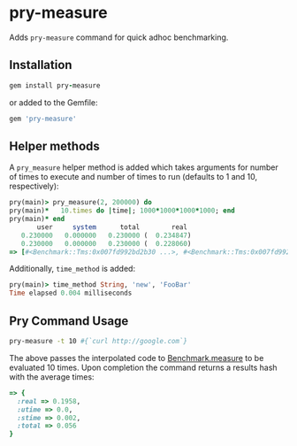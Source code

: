 # pry-measure

Adds `pry-measure` command for quick adhoc benchmarking.


## Installation

  ```ruby
  gem install pry-measure
  ```

or added to the Gemfile:
  ```ruby
  gem 'pry-measure'
  ```

## Helper methods

A `pry_measure` helper method is added which takes arguments for number of times to execute and number of times to run (defaults to 1 and 10, respectively):

  ```ruby
  pry(main)> pry_measure(2, 200000) do
  pry(main)*   10.times do |time|; 1000*1000*1000*1000; end
  pry(main)* end
         user     system      total        real
     0.230000   0.000000   0.230000 (  0.234847)
     0.230000   0.000000   0.230000 (  0.228060)
  => [#<Benchmark::Tms:0x007fd992bd2b30 ...>, #<Benchmark::Tms:0x007fd992bd2220 ...>]
  ```

Additionally, `time_method` is added:

  ```ruby
  pry(main)> time_method String, 'new', 'FooBar'
  Time elapsed 0.004 milliseconds
  ```

## Pry Command Usage

  ```bash
  pry-measure -t 10 #{`curl http://google.com`}
  ```

The above passes the interpolated code to [Benchmark.measure](http://www.ruby-doc.org/stdlib-1.9.3/libdoc/benchmark/rdoc/Benchmark.html#method-c-measure) to be evaluated 10 times. Upon completion the command returns a results hash with the average times:

  ```ruby
  => {
    :real => 0.1958,
    :utime => 0.0,
    :stime => 0.002,
    :total => 0.056
  }
  ```
